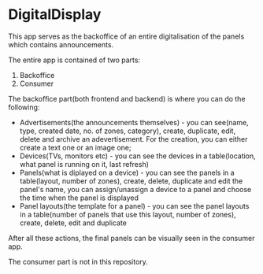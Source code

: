 # DigitalDisplay


This app serves as the backoffice of an entire digitalisation of the panels which contains announcements.

The entire app is contained of two parts:
1. Backoffice 
2. Consumer

The backoffice part(both frontend and backend) is where you can do the following:

 - Advertisements(the announcements themselves) - you can see(name, type, created date, no. of zones, category), create, duplicate, edit, delete and archive an adevertisement. For the creation, you can either create a text one or an image one;
 - Devices(TVs, monitors etc) - you can see the devices in a table(location, what panel is running on it, last refresh)
 - Panels(what is diplayed on a device) - you can see the panels in a table(layout, number of zones), create, delete, duplicate and edit the panel's name, you can assign/unassign a device to a panel and choose the time when the panel is displayed
 - Panel layouts(the template for a panel) - you can see the panel layouts in a table(number of panels that use this layout, number of zones), create, delete, edit and duplicate
 
After all these actions, the final panels can be visually seen in the consumer app. 

The consumer part is not in this repository.
